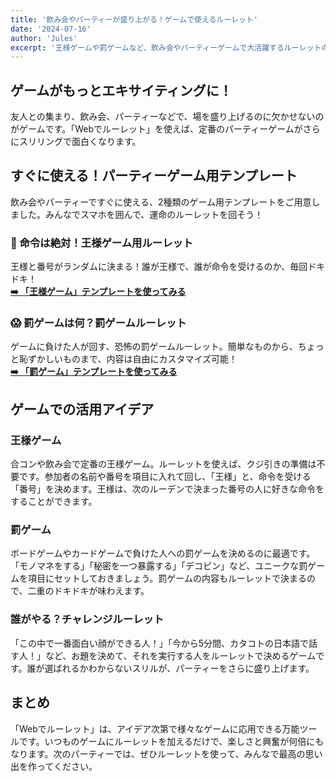 ```yaml
---
title: '飲み会やパーティーが盛り上がる！ゲームで使えるルーレット'
date: '2024-07-16'
author: 'Jules'
excerpt: '王様ゲームや罰ゲームなど、飲み会やパーティーゲームで大活躍するルーレットのアイデアと、すぐに使える公式テンプレートを紹介します。'
---
```


## ゲームがもっとエキサイティングに！

友人との集まり、飲み会、パーティーなどで、場を盛り上げるのに欠かせないのがゲームです。「Webでルーレット」を使えば、定番のパーティーゲームがさらにスリリングで面白くなります。

## すぐに使える！パーティーゲーム用テンプレート

飲み会やパーティーですぐに使える、2種類のゲーム用テンプレートをご用意しました。みんなでスマホを囲んで、運命のルーレットを回そう！

### 👑 命令は絶対！王様ゲーム用ルーレット
王様と番号がランダムに決まる！誰が王様で、誰が命令を受けるのか、毎回ドキドキ！
<br/>
**[➡️ 「王様ゲーム」テンプレートを使ってみる](/templates/roulette/7858114f-7ee9-4879-853e-03be56564fef)**

### 😱 罰ゲームは何？罰ゲームルーレット
ゲームに負けた人が回す、恐怖の罰ゲームルーレット。簡単なものから、ちょっと恥ずかしいものまで、内容は自由にカスタマイズ可能！
<br/>
**[➡️ 「罰ゲーム」テンプレートを使ってみる](/templates/roulette/6e4c4843-5428-4448-b8c1-f8267217300c)**

## ゲームでの活用アイデア

### 王様ゲーム
合コンや飲み会で定番の王様ゲーム。ルーレットを使えば、クジ引きの準備は不要です。参加者の名前や番号を項目に入れて回し、「王様」と、命令を受ける「番号」を決めます。王様は、次のルーデンで決まった番号の人に好きな命令をすることができます。

### 罰ゲーム
ボードゲームやカードゲームで負けた人への罰ゲームを決めるのに最適です。「モノマネをする」「秘密を一つ暴露する」「デコピン」など、ユニークな罰ゲームを項目にセットしておきましょう。罰ゲームの内容もルーレットで決まるので、二重のドキドキが味わえます。

### 誰がやる？チャレンジルーレット
「この中で一番面白い顔ができる人！」「今から5分間、カタコトの日本語で話す人！」など、お題を決めて、それを実行する人をルーレットで決めるゲームです。誰が選ばれるかわからないスリルが、パーティーをさらに盛り上げます。

## まとめ

「Webでルーレット」は、アイデア次第で様々なゲームに応用できる万能ツールです。いつものゲームにルーレットを加えるだけで、楽しさと興奮が何倍にもなります。次のパーティーでは、ぜひルーレットを使って、みんなで最高の思い出を作ってください。
